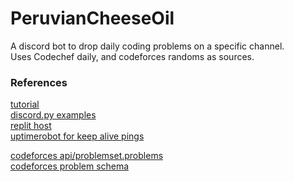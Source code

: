 # PeruvianCheeseOil
A discord bot to drop daily coding problems on a specific channel.  
Uses Codechef daily, and codeforces randoms as sources.  

### References
[tutorial](https://www.freecodecamp.org/news/create-a-discord-bot-with-python/)  
[discord.py examples](https://github.com/Rapptz/discord.py/tree/master/examples)  
[replit host](https://replit.com)  
[uptimerobot for keep alive pings](https://uptimerobot.com)  

[codeforces api/problemset.problems](https://codeforces.com/apiHelp/methods#problemset.problems)  
[codeforces problem schema](https://codeforces.com/apiHelp/objects#Problem)  